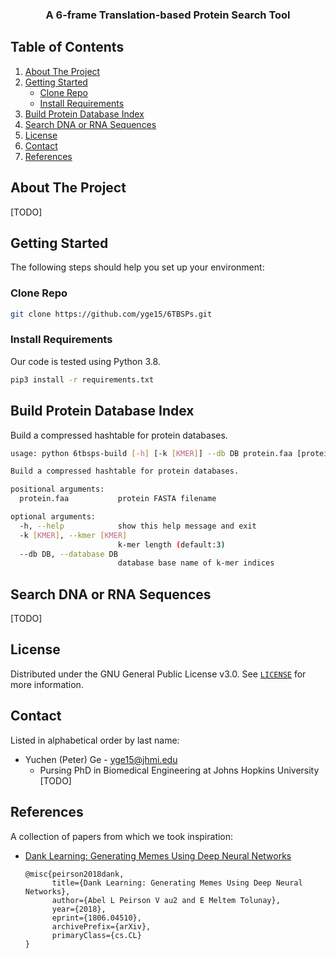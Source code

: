 <!-- INFO -->
<p align="center">
  <h3 align="center">A 6-frame Translation-based Protein Search Tool</h3>
</p>

<!-- TABLE OF CONTENTS -->
## Table of Contents
<ol>
  <li><a href="#about-the-project">About The Project</a></li>
  <li>
    <a href="#getting-started">Getting Started</a>
    <ul>
      <li><a href="#clone-repo">Clone Repo</a></li>
      <li><a href="#install-requirements">Install Requirements</a></li>
    </ul>
  </li>
  <li><a href="#build-protein-database-index">Build Protein Database Index</a></li>
  <li><a href="#search-dna-or-rna-sequences">Search DNA or RNA Sequences</a></li>
  <li><a href="#license">License</a></li>
  <li><a href="#contact">Contact</a></li>
  <li><a href="#references">References</a></li>
</ol>

<!-- ABOUT THE PROJECT -->
## About The Project
[TODO]

<!-- GETTING STARTED -->
## Getting Started

The following steps should help you set up your environment:

### Clone Repo

```sh
git clone https://github.com/yge15/6TBSPs.git
```

### Install Requirements

Our code is tested using Python 3.8.
```sh
pip3 install -r requirements.txt
```
## Build Protein Database Index

Build a compressed hashtable for protein databases.
```sh
usage: python 6tbsps-build [-h] [-k [KMER]] --db DB protein.faa [protein.faa ...]

Build a compressed hashtable for protein databases.

positional arguments:
  protein.faa           protein FASTA filename

optional arguments:
  -h, --help            show this help message and exit
  -k [KMER], --kmer [KMER]
                        k-mer length (default:3)
  --db DB, --database DB
                        database base name of k-mer indices
```

## Search DNA or RNA Sequences
[TODO]

<!-- LICENSE -->
## License
Distributed under the GNU General Public License v3.0. See [`LICENSE`](LICENSE) for more information.

<!-- CONTACT -->
## Contact

Listed in alphabetical order by last name:
* Yuchen (Peter) Ge - yge15@jhmi.edu
  * Pursing PhD in Biomedical Engineering at Johns Hopkins University
[TODO]

<!-- REFERENCES -->
## References

A collection of papers from which we took inspiration:
* [Dank Learning: Generating Memes Using Deep Neural Networks](https://arxiv.org/pdf/1806.04510.pdf)
	```
	@misc{peirson2018dank,
	      title={Dank Learning: Generating Memes Using Deep Neural Networks}, 
	      author={Abel L Peirson V au2 and E Meltem Tolunay},
	      year={2018},
	      eprint={1806.04510},
	      archivePrefix={arXiv},
	      primaryClass={cs.CL}
	}
	```
